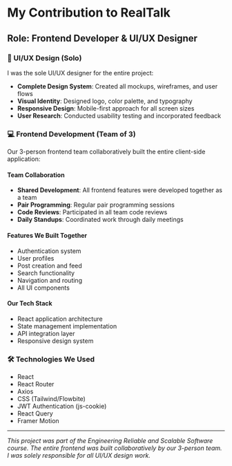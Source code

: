 # My Contribution to RealTalk

## Role: Frontend Developer & UI/UX Designer

### 🎨 UI/UX Design (Solo)
I was the sole UI/UX designer for the entire project:
- **Complete Design System**: Created all mockups, wireframes, and user flows
- **Visual Identity**: Designed logo, color palette, and typography
- **Responsive Design**: Mobile-first approach for all screen sizes
- **User Research**: Conducted usability testing and incorporated feedback

### 💻 Frontend Development (Team of 3)
Our 3-person frontend team collaboratively built the entire client-side application:

#### Team Collaboration
- **Shared Development**: All frontend features were developed together as a team
- **Pair Programming**: Regular pair programming sessions
- **Code Reviews**: Participated in all team code reviews
- **Daily Standups**: Coordinated work through daily meetings

#### Features We Built Together
- Authentication system
- User profiles
- Post creation and feed
- Search functionality
- Navigation and routing
- All UI components

#### Our Tech Stack
- React application architecture
- State management implementation
- API integration layer
- Responsive design system

### 🛠 Technologies We Used
- React
- React Router
- Axios
- CSS (Tailwind/Flowbite)
- JWT Authentication (js-cookie)
- React Query
- Framer Motion

---

*This project was part of the Engineering Reliable and Scalable Software course. The entire frontend was built collaboratively by our 3-person team. I was solely responsible for all UI/UX design work.*